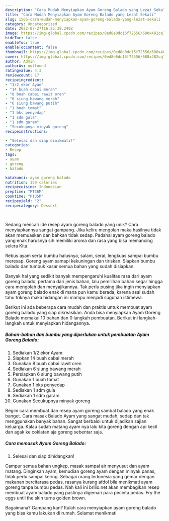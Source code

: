 ```yaml
---
description: "Cara Mudah Menyiapkan Ayam Goreng Balado yang Lezat Sekali"
title: "Cara Mudah Menyiapkan Ayam Goreng Balado yang Lezat Sekali"
slug: 1565-cara-mudah-menyiapkan-ayam-goreng-balado-yang-lezat-sekali
category: Uncategorized
date: 2022-07-27T16:25:39.240Z
image: https://img-global.cpcdn.com/recipes/0ed8e0dc15f72556/680x482cq70/ayam-goreng-balado-foto-resep-utama.jpg
hideToc: false
enableToc: true
enableTocContent: false
thumbnail: https://img-global.cpcdn.com/recipes/0ed8e0dc15f72556/680x482cq70/ayam-goreng-balado-foto-resep-utama.jpg
cover: https://img-global.cpcdn.com/recipes/0ed8e0dc15f72556/680x482cq70/ayam-goreng-balado-foto-resep-utama.jpg
author: Admin
authorAv: notfound
ratingvalue: 4.3
reviewcount: 17
recipeingredient:
- "1/2 ekor Ayam"
- "14 buah cabai merah"
- "8 buah cabai rawit oren"
- "6 siung bawang merah"
- "6 siung bawang putih"
- "1 buah tomat"
- "1 bks penyedap"
- "1 sdm gula"
- "1 sdm garam"
- "Secukupnya minyak goreng"
recipeinstructions:

- "Selesai dan siap dinikmati!"
categories:
- Resep
tags:
- ayam
- goreng
- balado

katakunci: ayam goreng balado 
nutrition: 159 calories
recipecuisine: Indonesian
preptime: "PT36M"
cooktime: "PT35M"
recipeyield: "2"
recipecategory: Dessert

---
```





Sedang mencari ide resep ayam goreng balado yang unik? Cara menyiapkannya sangat gampang. Jika keliru mengolah maka hasilnya tidak akan memuaskan dan bahkan tidak sedap. Padahal ayam goreng balado yang enak harusnya sih memiliki aroma dan rasa yang bisa memancing selera Kita.





Rebus ayam serta bumbu halusnya, salam, serai, lengkuas sampai bumbu meresap. Goreng ayam samapi kekuningan dan tiriskan. Siapkan bumbu balado dan tumbuk kasar semua bahan yang sudah disiapkan.

Banyak hal yang sedikit banyak mempengaruhi kualitas rasa dari ayam goreng balado, pertama dari jenis bahan, lalu pemilihan bahan segar hingga cara mengolah dan menyajikannya. Tak perlu pusing jika ingin menyiapkan ayam goreng balado enak di mana pun kamu berada, karena asal sudah tahu triknya maka hidangan ini mampu menjadi suguhan istimewa.






Berikut ini ada beberapa cara mudah dan praktis untuk membuat ayam goreng balado yang siap dikreasikan. Anda bisa menyiapkan Ayam Goreng Balado memakai 10 bahan dan 0 langkah pembuatan. Berikut ini langkah-langkah untuk menyiapkan hidangannya.

<!--inarticleads1-->

##### Bahan-bahan dan bumbu yang diperlukan untuk pembuatan Ayam Goreng Balado:

1. Sediakan 1/2 ekor Ayam
1. Siapkan 14 buah cabai merah
1. Gunakan 8 buah cabai rawit oren
1. Sediakan 6 siung bawang merah
1. Persiapkan 6 siung bawang putih
1. Gunakan 1 buah tomat
1. Gunakan 1 bks penyedap
1. Sediakan 1 sdm gula
1. Sediakan 1 sdm garam
1. Gunakan Secukupnya minyak goreng


Begini cara membuat dan resep ayam goreng sambal balado yang enak banget. Cara masak Balado Ayam yang sangat mudah, sedap dan tak menggunakan banyak bahan. Sangat berbaloi untuk dijadikan sajian keluarga. Kalau sudah matang ayam nya lalu kita goreng dengan api kecil dan agak ke coklatan aja goreng sebentar saja. 

<!--inarticleads2-->

##### Cara memasak Ayam Goreng Balado:


1. Selesai dan siap dihidangkan!

Campur semua bahan ungkep, masak sampai air menyusut dan ayam matang. Dinginkan ayam, kemudian goreng ayam dengan minyak panas, tidak perlu sampai kering. Sebagai orang Indonesia yang gemar dengan makanan bercitarasa pedas, rasanya kurang afdol bila menikmati ayam goreng tanpa bumbu pedas. Nah kali ini brilio.net akan membagikan resep membuat ayam balado yang pastinya digemari para pecinta pedas. Fry the eggs until the skin turns golden brown. 

Bagaimana? Gampang kan? Itulah cara menyiapkan ayam goreng balado yang bisa kamu lakukan di rumah. Selamat menikmati
